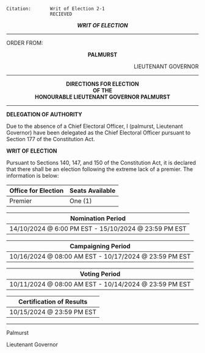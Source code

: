 	Citation:       Writ of Election 2-1
                	RECIEVED

<p align="center"><b><i>
				WRIT OF ELECTION
</b></i>

---

ORDER FROM:
<p align="center"><b>		PALMURST			</b>
<p align="right">		LIEUTENANT GOVERNOR

---
	
<p align="center"><b>		
				DIRECTIONS FOR ELECTION
<br>				OF THE
<br>				HONOURABLE LIEUTENANT GOVERNOR PALMURST
</b>

----

**DELEGATION OF AUTHORITY**


Due to the absence of a Chief Electoral Officer, I (palmurst, Lieutenant Governor) have been delegated as the Chief Electoral Officer pursuant to Section 177 of the Constitution Act. 


**WRIT OF ELECTION**


Pursuant to Sections 140, 147, and 150 of the Constitution Act, it is declared that there shall be an election following the extreme lack of a premier. The information is below:


| Office for Election | Seats Available |
| ------------------- | --------------- |
| Premier |    One (1)     |


| Nomination Period |
| ----------------- |
| 14/10/2024 @ 6:00 PM EST - 15/10/2024 @ 23:59 PM EST |

| Campaigning Period |
| ------------------ |
| 10/16/2024 @ 08:00 AM EST - 10/17/2024 @ 23:59 PM EST |

| Voting Period |
| ----------------- |
| 10/11/2024 @ 08:00 AM EST - 10/14/2024 @ 23:59 PM EST |

| Certification of Results |
| ------------------------ |
| 10/15/2024 @ 23:59 PM EST |

---

Palmurst

Lieutenant Governor
